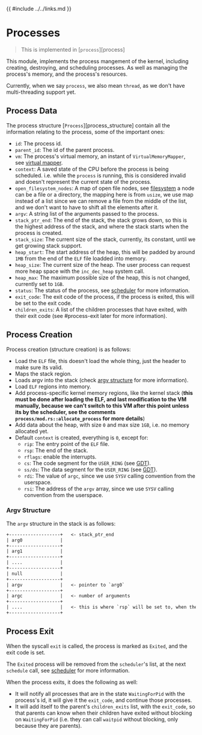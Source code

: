 {{ #include ../../links.md }}

# Processes

> This is implemented in [`process`][process]

This module, implements the process mangement of the kernel, including creating, destroying, and scheduling processes.
As well as managing the process's memory, and the process's resources.

Currently, when we say `process`, we also mean `thread`, as we don't have multi-threading support yet.

## Process Data
The process structure [`Process`][process_structure] contain all the information relating to the process, some of the important ones:
- `id`: The process id.
- `parent_id`: The id of the parent process.
- `vm`: The process's virtual memory, an instant of `VirtualMemoryMapper`, see [virtual mapper](../memory/virtual_mapper.md).
- `context`: A saved state of the CPU before the process is being scheduled. i.e. while the `process` is running, this
  is considered invalid and doesn't represent the current state of the process.
- `open_filesystem_nodes`: A map of open file nodes, see [filesystem](../filesystem/index.md) a node can be a file or a directory, the mapping here is from `usize`, we use map instead of a list since we can remove a file from the middle of the list, and we don't want to have to shift all the elements after it.
- `argv`: A string list of the arguments passed to the process.
- `stack_ptr_end`: The end of the stack, the stack grows down, so this is the highest address of the stack, and where the stack starts when the process is created.
- `stack_size`: The current size of the stack, currently, its constant, until we get growing stack support.
- `heap_start`: The start address of the heap, this will be padded by around `1MB` from the end of the `ELF` file loadded into memory.
- `heap_size`: The current size of the heap. The user process can request more heap space with the `inc_dec_heap` system call.
- `heap_max`: The maximum possible size of the heap, this is not changed, currently set to `1GB`.
- `status`: The status of the process, see [scheduler](./scheduler.md) for more information.
- `exit_code`: The exit code of the process, if the process is exited, this will be set to the exit code.
- `children_exits`: A list of the children processes that have exited, with their exit code (see #process-exit later for more information).

## Process Creation

Process creation (structure creation) is as follows:
- Load the `ELF` file, this doesn't load the whole thing, just the header to make sure its valid.
- Maps the stack region.
- Loads argv into the stack (check [argv structure](#argv-structure) for more information).
- Load `ELF` regions into memory.
- Add process-specific kernel memory regions, like the kernel stack (**this must be done after loading the ELF, and last modification to the VM manually, because we can't switch to this VM after this point unless its by the scheduler, see the comments `process/mod.rs::allocate_process` for more details**)
- Add data about the heap, with size `0` and max size `1GB`, i.e. no memory allocated yet.
- Default `context` is created, everything is `0`, except for:
    - `rip`: The entry point of the `ELF` file.
    - `rsp`: The end of the stack.
    - `rflags`: enable the interrupts.
    - `cs`: The code segment for the `USER_RING` (see [GDT](../processor/gdt.md)).
    - `ss/ds`: The data segment for the `USER_RING` (see [GDT](../processor/gdt.md)).
    - `rdi`: The value of `argc`, since we use `SYSV` calling convention from the userspace.
    - `rsi`: The address of the `argv` array, since we use `SYSV` calling convention from the userspace.

### Argv Structure
The `argv` structure in the stack is as follows:

```txt
+-------------------+   <- stack_ptr_end
| arg0              |
+-------------------+
| arg1              |
+-------------------+
| ....              |
+-------------------+
| null              |
+-------------------+
| argv              |   <- pointer to `arg0`
+-------------------+
| argc              |   <- number of arguments
+-------------------+
| ....              |   <- this is where `rsp` will be set to, when the process is created
+-------------------+
```

## Process Exit

When the syscall `exit` is called, the process is marked as `Exited`, and the exit code is set.

The `Exited` process will be removed from the `scheduler`'s list, at the next `schedule` call, see [scheduler](./scheduler.md) for more information.

When the process exits, it does the following as well:
- It will notify all processes that are in the state `WaitingForPid` with the process's id, it will give it the `exit_code`, and continue those processes.
- It will add itself to the parent's `children_exits` list, with the `exit_code`, so that parents can know when their children have exited without blocking on `WaitingForPid` (i.e. they can call `waitpid` without blocking, only because they are parents).
